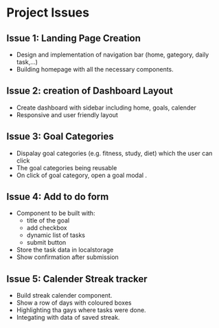 # Project Issues

## Issue 1: Landing Page Creation
- Design and implementation of navigation bar (home, gategory, daily task,...)
- Building homepage with all the necessary components.

## Issue 2: creation of Dashboard Layout
- Create dashboard with sidebar including home, goals, calender
- Responsive and user friendly layout

## Issue 3: Goal Categories
- Dispalay goal categories (e.g. fitness, study, diet) which the user can click 
- The goal categories being reusable
- On click of goal category, open a goal modal .

## Issue 4: Add to do form
- Component to be built with:
    - title of the goal
    - add checkbox
    - dynamic list of tasks
    - submit button
- Store the task data in localstorage
- Show confirmation after submission

## Issue 5: Calender Streak tracker
- Build streak calender component.
- Show a row of days with coloured boxes
- Highlighting tha gays where tasks were done.
- Integating with data of saved streak.
